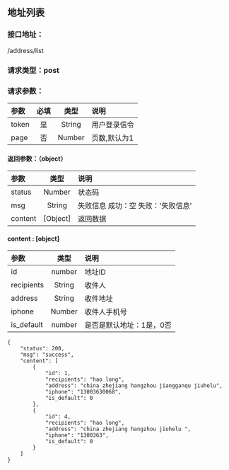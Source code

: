 ## 地址列表
### 接口地址：
/address/list
### 请求类型：post
### 请求参数：
| 参数 | 必填 | 类型 | 说明 |
|:---|:---:|:---:|:---|
| token | 是 | String | 用户登录信令 |
| page | 否 | Number | 页数,默认为1 |
####  返回参数：（object）
|参数 |  类型 | 说明|
| :--- |:---:| :---|
| status | Number | 状态码 |
| msg | String | 失败信息   成功：空   失败：'失败信息'|
| content | [Object] | 返回数据 |
#### content : [object]
|参数 |  类型 | 说明|
| :--- |:---:| :---|
| id | number | 地址ID |
| recipients | String | 收件人 |
| address | String  | 收件地址 |
| iphone | Number  | 收件人手机号 |
| is_default| number | 是否是默认地址：1是，0否 |
```
{
    "status": 200,
    "msg": "success",
    "content": [
        {
            "id": 1,
            "recipients": "hao long",
            "address": "china zhejiang hangzhou jiangganqu jiuhelu",
            "iphone": "13003630068",
            "is_default": 0
        },
        {
            "id": 4,
            "recipients": "hao long",
            "address": "china zhejiang hangzhou jiuhelu ",
            "iphone": "1300363",
            "is_default": 0
        }
    ]
}
```